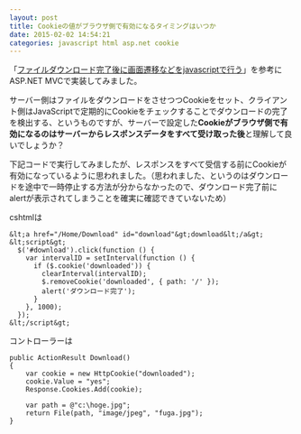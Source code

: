 ```yaml
---
layout: post
title: Cookieの値がブラウザ側で有効になるタイミングはいつか
date: 2015-02-02 14:54:21
categories: javascript html asp.net cookie
---
```

<p>「<a href="http://d.hatena.ne.jp/nabehiro/20140208/1391850498" rel="noreferrer">ファイルダウンロード完了後に画面遷移などをjavascriptで行う</a>」を参考にASP.NET MVCで実装してみました。</p>

<p>サーバー側はファイルをダウンロードをさせつつCookieをセット、クライアント側はJavaScriptで定期的にCookieをチェックすることでダウンロードの完了を検出する、というものですが、サーバーで設定した<strong>Cookieがブラウザ側で有効になるのはサーバーからレスポンスデータをすべて受け取った後</strong>と理解して良いでしょうか？</p>

<p>下記コードで実行してみましたが、レスポンスをすべて受信する前にCookieが有効になっているように思われました。（思われました、というのはダウンロードを途中で一時停止する方法が分からなかったので、ダウンロード完了前にalertが表示されてしまうことを確実に確認できていないため）</p>

<p>cshtmlは</p>

```
&lt;a href="/Home/Download" id="download"&gt;download&lt;/a&gt;
&lt;script&gt;
  $('#download').click(function () {
    var intervalID = setInterval(function () {
      if ($.cookie('downloaded')) {
        clearInterval(intervalID);
        $.removeCookie('downloaded', { path: '/' });
        alert('ダウンロード完了');
      }
    }, 1000);
  });
&lt;/script&gt;
```

<p>コントローラーは</p>

```
public ActionResult Download()
{
    var cookie = new HttpCookie("downloaded");
    cookie.Value = "yes";
    Response.Cookies.Add(cookie);

    var path = @"c:\hoge.jpg";
    return File(path, "image/jpeg", "fuga.jpg");
}
```
